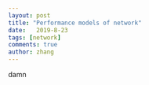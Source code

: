 ```yaml
---
layout: post
title: "Performance models of network"
date:   2019-8-23
tags: [network]
comments: true
author: zhang
---
```


damn
